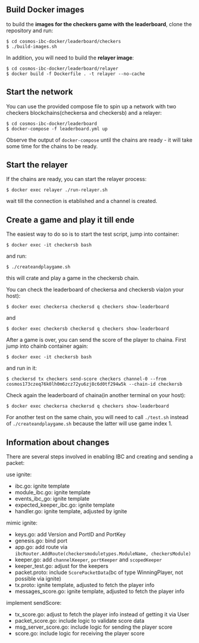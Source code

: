 ## Build Docker images

to build the **images for the checkers game with the leaderboard**, clone the repository and run:

```
$ cd cosmos-ibc-docker/leaderboard/checkers
$ ./build-images.sh
```

In addition, you will need to build the **relayer image**:

```
$ cd cosmos-ibc-docker/leaderboard/relayer
$ docker build -f Dockerfile . -t relayer --no-cache
```

## Start the network

You can use the provided compose file to spin up a network with two checkers blockchains(checkersa and checkersb) and a relayer:

```
$ cd cosmos-ibc-docker/leaderboard
$ docker-compose -f leaderboard.yml up

```

Observe the output of `docker-compose` until the chains are ready - it will take some time for the chains to be ready. 

## Start the relayer

If the chains are ready, you can start the relayer process:

```
$ docker exec relayer ./run-relayer.sh 
```

wait till the connection is etablished and a channel is created. 

## Create a game and play it till ende

The easiest way to do so is to start the test script, jump into container:

```
$ docker exec -it checkersb bash
```

and run:

```
$ ./createandplaygame.sh 
```

this will crate and play a game in the checkersb chain. 

You can check the leaderboard of checkersa and checkersb via(on your host):

```
$ docker exec checkersa checkersd q checkers show-leaderboard
```

and

```
$ docker exec checkersb checkersd q checkers show-leaderboard
```


After a game is over, you can send the score of the player to chaina. First jump into chainb container again:

```
$ docker exec -it checkersb bash
```

and run in it:

```
$ checkersd tx checkers send-score checkers channel-0 --from cosmos173czeq76k0lh0m6zcz72yu6zj8c6d0tf294w5k --chain-id checkersb
```

Check again the leaderboard of chaina(in another terminal on your host):

```
$ docker exec checkersa checkersd q checkers show-leaderboard
```

For another test on the same chain, you will need to call `./test.sh` instead of `./createandplaygame.sh` because the latter will use game index 1.

## Information about changes

There are several steps involved in enabling IBC and creating and sending a packet:

use ignite:
- ibc.go: ignite template
- module_ibc.go: ignite template
- events_ibc_go: ignite template
- expected_keeper_ibc.go: ignite template
- handler.go: ignite template, adjusted by ignite

mimic ignite:
- keys.go: add Version and PortID and PortKey
- genesis.go: bind port 
- app.go: add route via `ibcRouter.AddRoute(checkersmoduletypes.ModuleName, checkersModule)`
- keeper.go: add `channelKeeper`, `portKeeper` and `scopedKeeper`
- keeper_test.go: adjust for the keepers
- packet.proto: include `ScorePacketData`(bc of type WinningPlayer, not possible via ignite)
- tx.proto: ignite template, adjusted to fetch the player info
- messages_score.go: ignite template, adjusted to fetch the player info

implement sendScore:
- tx_score.go: adjust to fetch the player info instead of getting it via User
- packet_score.go: include logic to validate score data
- msg_server_score.go: include logic for sending the player score
- score.go: include logic for receiving the player score